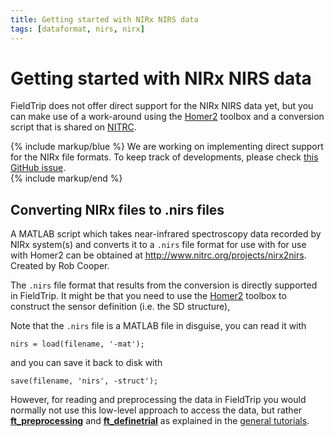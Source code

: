 ```yaml
---
title: Getting started with NIRx NIRS data
tags: [dataformat, nirs, nirx]
---
```


# Getting started with NIRx NIRS data

FieldTrip does not offer direct support for the NIRx NIRS data yet, but you can make use of a work-around using the [Homer2](https://www.nitrc.org/projects/homer2) toolbox and a conversion script that is shared on [NITRC](https://www.nitrc.org).

{% include markup/blue %}
We are working on implementing direct support for the NIRx file formats. To keep track of developments, please check [this GitHub issue](https://github.com/fieldtrip/fieldtrip/issues/1528).  
{% include markup/end %}

## Converting NIRx files to .nirs files

A MATLAB script which takes near-infrared spectroscopy data recorded by NIRx system(s) and converts it to a `.nirs` file format for use with for use with Homer2 can be obtained at <http://www.nitrc.org/projects/nirx2nirs>. Created by Rob Cooper.

The `.nirs` file format that results from the conversion is directly supported in FieldTrip. It might be that you need to use the [Homer2](https://www.nitrc.org/projects/homer2) toolbox to construct the sensor definition (i.e. the SD structure),

Note that the `.nirs` file is a MATLAB file in disguise, you can read it with

    nirs = load(filename, '-mat');
    
and you can save it back to disk with
    
    save(filename, 'nirs', -struct');    

However, for reading and preprocessing the data in FieldTrip you would normally not use this low-level approach to access the data, but rather **[ft_preprocessing](/reference/ft_preprocessing)** and **[ft_definetrial](/reference/ft_definetrial)** as explained in the [general tutorials](/tutorial).
